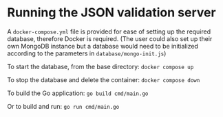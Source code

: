 # Running the JSON validation server

A `docker-compose.yml` file is provided for ease of setting up the required database, therefore Docker is required. (The user could also set up their own MongoDB instance but a database would need to be initialized according to the parameters in `database/mongo-init.js`)

To start the database, from the base directory:
`docker compose up`

To stop the database and delete the container:
`docker compose down`

To build the Go application:
`go build cmd/main.go`

Or to build and run:
`go run cmd/main.go`
